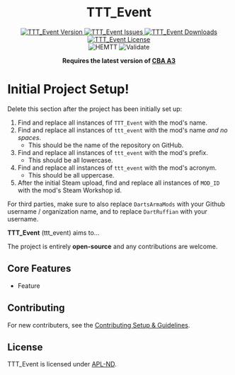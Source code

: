 <!-- If you want to make changes to this README, you need to also modify the README.md in the docs folder as well -->

<h1 align="center">TTT_Event</h1>
<p align="center">
    <a href="https://github.com/DartsArmaMods/ttt_event/releases/latest">
        <img src="https://img.shields.io/badge/Version-0.0.0-blue?style=flat-square" alt="TTT_Event Version">
    </a>
    <a href="https://github.com/DartsArmaMods/ttt_event/issues">
        <img src="https://img.shields.io/github/issues-raw/DartsArmaMods/ttt_event.svg?style=flat-square&label=Issues" alt="TTT_Event Issues">
    </a>
    <a href="https://steamcommunity.com/sharedfiles/filedetails/?id=MOD_ID">
        <img src="https://img.shields.io/steam/downloads/MOD_ID.svg?style=flat-square&label=Downloads" alt="TTT_Event Downloads">
    </a>
    <a href="https://github.com/DartsArmaMods/ttt_event/blob/master/LICENSE">
        <img src="https://img.shields.io/badge/License-APL ND-red?style=flat-square" alt="TTT_Event License">
    </a>
    <br>
    <img src="https://img.shields.io/github/actions/workflow/status/DartsArmaMods/ttt_event/hemtt.yml?style=flat-square&label=HEMTT" alt="HEMTT">
    <img src="https://img.shields.io/github/actions/workflow/status/DartsArmaMods/ttt_event/arma.yml?style=flat-square&label=Validate" alt="Validate">
</p>

<p align="center">
    <b>Requires the latest version of <a href="https://github.com/CBATeam/CBA_A3/releases/latest">CBA A3</a></b>
</p>

# Initial Project Setup!
Delete this section after the project has been initially set up:
1. Find and replace all instances of `TTT_Event` with the mod's name.
2. Find and replace all instances of `ttt_event` with the mod's name *and no spaces*.
   - This should be the name of the repository on GitHub.
3. Find and replace all instances of `ttt_event` with the mod's prefix.
   - This should be all lowercase.
4. Find and replace all instances of `ttt_event` with the mod's acronym.
   - This should be all uppercase.
5. After the initial Steam upload, find and replace all instances of `MOD_ID` with the mod's Steam Workshop id.

For third parties, make sure to also replace `DartsArmaMods` with your Github username / organization name, and to replace `DartRuffian` with your username.

**TTT_Event** (ttt_event) aims to...

The project is entirely **open-source** and any contributions are welcome.

## Core Features
- Feature

## Contributing
For new contributers, see the [Contributing Setup & Guidelines](./.github/CONTRIBUTING.md).

## License
TTT_Event is licensed under [APL-ND](./LICENSE.md).
